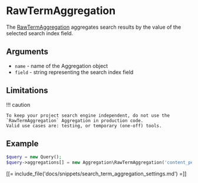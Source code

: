 # RawTermAggregation

The [RawTermAggregation](../../api/php_api/php_api_reference/classes/Ibexa-Contracts-Core-Repository-Values-Content-Query-Aggregation-RawTermAggregation.html) aggregates search results by the value of the selected search index field.

## Arguments

- `name` - name of the Aggregation object
- `field` - string representing the search index field

## Limitations

!!! caution

    To keep your project search engine independent, do not use the `RawTermAggregation` Aggregation in production code.
    Valid use cases are: testing, or temporary (one-off) tools.

## Example

``` php
$query = new Query();
$query->aggregations[] = new Aggregation\RawTermAggregation('content_per_content_type', 'content_type_id_id');
```

[[= include_file('docs/snippets/search_term_aggregation_settings.md') =]]
